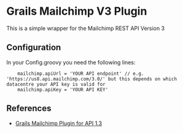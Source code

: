 Grails Mailchimp V3 Plugin
=======================
This is a simple wrapper for the Mailchimp REST API Version 3
 
 
Configuration
------

In your Config.groovy you need the following lines:

		mailchimp.apiUrl = 'YOUR API endpoint' // e.g. 'https://us8.api.mailchimp.com/3.0/' but this depends on which datacentre your API key is valid for
		mailchimp.apiKey = 'YOUR API KEY'

References
------

 * [Grails Mailchimp Plugin for API 1.3](https://github.com/happyinc/grails-mailchimp)

